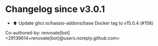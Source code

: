 # Changelog since v3.0.1
- ⬆️ Update ghcr.io/hassio-addons/base Docker tag to v15.0.4 (#158)

Co-authored-by: renovate[bot] <29139614+renovate[bot]@users.noreply.github.com> 

